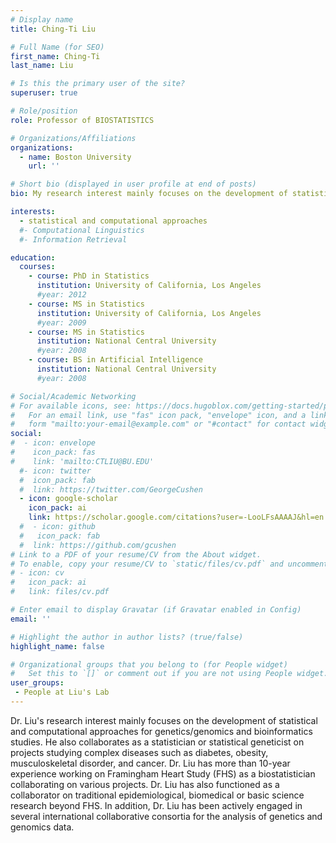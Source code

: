 ```yaml
---
# Display name
title: Ching-Ti Liu

# Full Name (for SEO)
first_name: Ching-Ti
last_name: Liu

# Is this the primary user of the site?
superuser: true

# Role/position
role: Professor of BIOSTATISTICS

# Organizations/Affiliations
organizations:
  - name: Boston University
    url: ''

# Short bio (displayed in user profile at end of posts)
bio: My research interest mainly focuses on the development of statistical and computational approaches for genetics/genomics and bioinformatics studies.

interests:
  - statistical and computational approaches
  #- Computational Linguistics
  #- Information Retrieval

education:
  courses:
    - course: PhD in Statistics
      institution: University of California, Los Angeles
      #year: 2012
    - course: MS in Statistics
      institution: University of California, Los Angeles
      #year: 2009
    - course: MS in Statistics
      institution: National Central University
      #year: 2008
    - course: BS in Artificial Intelligence
      institution: National Central University
      #year: 2008

# Social/Academic Networking
# For available icons, see: https://docs.hugoblox.com/getting-started/page-builder/#icons
#   For an email link, use "fas" icon pack, "envelope" icon, and a link in the
#   form "mailto:your-email@example.com" or "#contact" for contact widget.
social:
#  - icon: envelope
#    icon_pack: fas
#    link: 'mailto:CTLIU@BU.EDU'
  #- icon: twitter
  #  icon_pack: fab
  #  link: https://twitter.com/GeorgeCushen
  - icon: google-scholar
    icon_pack: ai
    link: https://scholar.google.com/citations?user=-LooLFsAAAAJ&hl=en
  #  - icon: github
  #   icon_pack: fab
  #  link: https://github.com/gcushen
# Link to a PDF of your resume/CV from the About widget.
# To enable, copy your resume/CV to `static/files/cv.pdf` and uncomment the lines below.
# - icon: cv
#   icon_pack: ai
#   link: files/cv.pdf

# Enter email to display Gravatar (if Gravatar enabled in Config)
email: ''

# Highlight the author in author lists? (true/false)
highlight_name: false

# Organizational groups that you belong to (for People widget)
#   Set this to `[]` or comment out if you are not using People widget.
user_groups:
 - People at Liu's Lab
---
```


Dr. Liu's research interest mainly focuses on the development of statistical and computational approaches for genetics/genomics and bioinformatics studies. He also collaborates as a statistician or statistical geneticist on projects studying complex diseases such as diabetes, obesity, musculoskeletal disorder, and cancer. Dr. Liu has more than 10-year experience working on Framingham Heart Study (FHS) as a biostatistician collaborating on various projects. Dr. Liu has also functioned as a collaborator on traditional epidemiological, biomedical or basic science research beyond FHS. In addition, Dr. Liu has been actively engaged in several international collaborative consortia for the analysis of genetics and genomics data.
